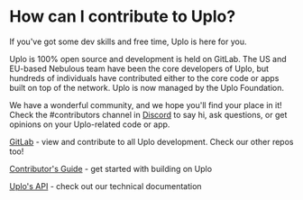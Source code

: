 # How can I contribute to Uplo?

If you've got some dev skills and free time, Uplo is here for you.

Uplo is 100% open source and development is held on GitLab. The US and EU-based Nebulous team have been the core developers of Uplo, but hundreds of individuals have contributed either to the core code or apps built on top of the network. Uplo is now managed by the Uplo Foundation.

We have a wonderful community, and we hope you'll find your place in it! Check the \#contributors channel in [Discord](https://discord.gg/uplo) to say hi, ask questions, or get opinions on your Uplo-related code or app.

[GitLab](https://github.com/uplo-tech/uplo) - view and contribute to all Uplo development. Check our other repos too!

[Contributor's Guide](https://github.com/uplo-tech/uplo/blob/master/CONTRIBUTING.md) - get started with building on Uplo

[Uplo's API](https://uplo.tech/docs/) - check out our technical documentation

